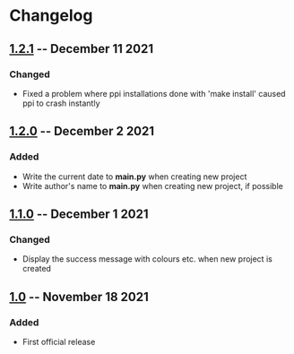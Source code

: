 # Changelog

## [1.2.1](https://github.com/nikkelarsson/ppi/releases/tag/v.1.2.1) -- December 11 2021
### Changed
- Fixed a problem where ppi installations done with 'make install' caused ppi to
  crash instantly

## [1.2.0](https://github.com/nikkelarsson/ppi/releases/tag/v.1.2.0) -- December 2 2021
### Added
- Write the current date to **main.py** when creating new project
- Write author's name to **main.py** when creating new project, if possible

## [1.1.0](https://github.com/nikkelarsson/ppi/releases/tag/v1.1.0) -- December 1 2021
### Changed
- Display the success message with colours etc. when new project is created

## [1.0](https://github.com/nikkelarsson/ppi/releases/tag/v1.0) -- November 18 2021
### Added
- First official release

